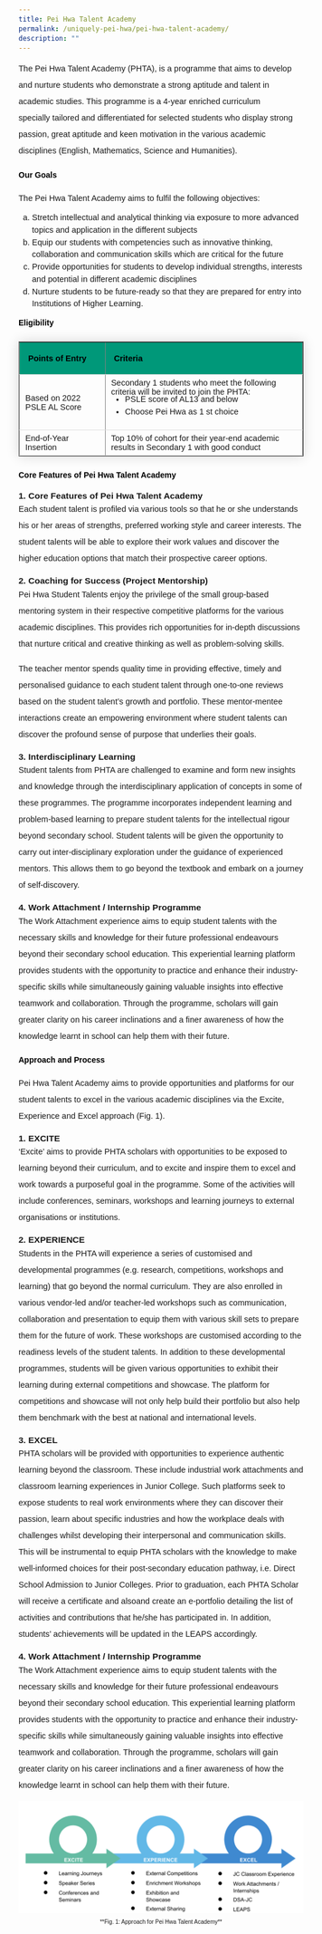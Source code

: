 ```yaml
---
title: Pei Hwa Talent Academy
permalink: /uniquely-pei-hwa/pei-hwa-talent-academy/
description: ""
---
```

<p style="font-size:14.5px; line-height:2;margin-top:15px; font-family:sans-serif">The Pei Hwa Talent Academy (PHTA), is a programme that aims to develop and nurture
students who demonstrate a strong aptitude and talent in academic studies. This programme is a 4-year&nbsp;enriched curriculum specially&nbsp;tailored and differentiated for selected students who display strong passion, great aptitude and keen motivation in the various academic disciplines (English, Mathematics, Science and Humanities).</p>

<h4 style="color:black;font-weight:bold;font-family:sans-serif;">Our Goals</h4>
<p style="font-size:14.5px; line-height:2;margin-top:15px; font-family:sans-serif">The Pei Hwa Talent Academy aims to fulfil the following objectives:</p>

<ol style="margin-top:-5px;list-style-type: lower-alpha;">
	<li style="font-size:14.5px; line-height:1.5;font-family:sans-serif;">Stretch intellectual and analytical thinking via exposure to more advanced topics and
application in the different subjects</li>
					<li style="font-size:14.5px; line-height:1.5;font-family:sans-serif;">Equip our students with competencies such as innovative thinking, collaboration and
communication skills which are critical for the future</li>
	<li style="font-size:14.5px; line-height:1.5;font-family:sans-serif;"> Provide opportunities for students to develop individual strengths, interests and potential in
different academic disciplines</li>
	<li style="font-size:14.5px; line-height:1.5;font-family:sans-serif;"> Nurture students to be future-ready so that they are prepared for entry into Institutions of
Higher Learning.</li>
</ol>

<h4 style="font-weight: bold;margin: 0;color:black;font-family:sans-serif">Eligibility</h4>

<table border="1" style="border-collapse: collapse;margin: 25px 0;font-size: 0.9em;font-family: sans-serif;min-width: 400px; box-shadow: 0 0 20px rgba(0, 0, 0, 0.15);">
	
<tbody>
<tr style="border-bottom: 1px solid #dddddd;">
<td style="padding: 20px 15px; font-size:14.5px; font-family:sans-serif;background-color:#009879"><strong style="font-family:sans-serif;color:black;">Points of Entry</strong></td>
	<td style="padding: 20px 15px; font-size:14.5px; font-family:sans-serif;background-color:#009879"><strong style="font-family:sans-serif;color:black;">Criteria</strong></td>
</tr>
	
<tr style="border-bottom: 1px solid #dddddd;">
<td style="padding: 6px 10px;font-size:14.5px;font-family:sans-serif;">
	Based on 2022 PSLE AL Score</td>
	<td style="padding: 6px 10px;font-size:14.5px;font-family:sans-serif;">
		Secondary 1 students who meet the following criteria will be invited to join the PHTA:
		<ul style="margin-top:-5px;">
	<li style="font-size:14.5px; line-height:1.5;font-family:sans-serif;"> PSLE score of AL13 and below</li>
					<li style="font-size:14.5px; line-height:1.5;font-family:sans-serif;"> Choose Pei Hwa as 1 st choice</li>
</ul></td>
</tr>
	
<tr style="border-bottom: 1px solid #dddddd;">
<td style="padding: 6px 10px;font-size:14.5px;font-family:sans-serif;">End-of-Year Insertion</td>
	<td style="padding: 6px 10px;font-size:14.5px;font-family:sans-serif;">Top 10% of cohort for their year-end academic results in Secondary 1 with good conduct</td>
</tr>

</tbody>
</table>

<h4 style="color:black;font-family:sans-serif;font-weight:bold;">Core Features of Pei Hwa Talent Academy</h4>

<p style="margin-top:15px;font-size:15.5px;"><strong style="font-family:sans-serif;">1. Core Features of Pei Hwa Talent Academy</strong></p>

<p style="font-size:14.5px; line-height:2;margin:-15px 0 13px 0px;font-family:sans-serif;">Each student talent is profiled via various tools so that he or she understands his or her areas of strengths, preferred working style and career interests. The student talents will be able to explore their work values and discover the higher education options that match their prospective career options.</p>

<p style="margin-top:15px;font-size:15.5px;"><strong style="font-family:sans-serif;">2. Coaching for Success (Project Mentorship)</strong></p>

<p style="font-size:14.5px; line-height:2;margin:-15px 0 13px 0px;font-family:sans-serif;">Pei Hwa Student Talents enjoy the privilege of the small group-based mentoring system in their respective competitive platforms for the various academic disciplines. This provides rich
opportunities for in-depth discussions that nurture critical and creative thinking as well as problem-solving skills.</p>

<p style="font-size:14.5px; line-height:2;margin-top:15px; font-family:sans-serif">The teacher mentor spends quality time in providing effective, timely and personalised
guidance to each student talent through one-to-one reviews based on the student talent’s growth and portfolio. These mentor-mentee interactions create an empowering environment where student talents can discover the profound sense of purpose that underlies their goals.</p>

<p style="margin-top:15px;font-size:15.5px;"><strong style="font-family:sans-serif;">3. Interdisciplinary Learning</strong></p>

<p style="font-size:14.5px; line-height:2;margin:-15px 0 13px 0px;font-family:sans-serif;">Student talents from PHTA are challenged to examine and form new insights and knowledge through the interdisciplinary application of concepts in some of these programmes. The programme incorporates independent learning and problem-based learning to prepare student talents for the intellectual rigour beyond secondary school. Student talents will be
given the opportunity to carry out inter-disciplinary exploration under the guidance of experienced mentors. This allows them to go beyond the textbook and embark on a journey of self-discovery.</p>

<p style="margin-top:15px;font-size:15.5px;"><strong style="font-family:sans-serif;">4. Work Attachment / Internship Programme</strong></p>

<p style="font-size:14.5px; line-height:2;margin:-15px 0 13px 0px;font-family:sans-serif;">The Work Attachment experience aims to equip student talents with the necessary skills
and knowledge for their future professional endeavours beyond their secondary school
education. This experiential learning platform provides students with the opportunity to practice and enhance their industry-specific skills while simultaneously gaining valuable insights into effective teamwork and collaboration. Through the programme, scholars will gain greater clarity on his career inclinations and a finer
awareness of how the knowledge learnt in school can help them with their future.</p>

<h4 style="color:black;font-family:sans-serif;font-weight:bold;">Approach and Process</h4>

<p style="font-size:14.5px; line-height:2;margin-top:15px; font-family:sans-serif">Pei Hwa Talent Academy aims to provide opportunities and platforms for our student talents to
excel in the various academic disciplines via the Excite, Experience and Excel approach (Fig.
1).</p>

<p style="margin-top:15px;font-size:15.5px;"><strong style="font-family:sans-serif;">1. EXCITE</strong></p>

<p style="font-size:14.5px; line-height:2;margin:-15px 0 13px 0px;font-family:sans-serif;">‘Excite’ aims to provide PHTA scholars with opportunities to be exposed to learning beyond their curriculum, and to excite and inspire them to excel and work towards a purposeful goal in the programme. Some of the activities will include conferences, seminars, workshops and learning journeys to external organisations or institutions.</p>

<p style="margin-top:15px;font-size:15.5px;"><strong style="font-family:sans-serif;">2. EXPERIENCE</strong></p>

<p style="font-size:14.5px; line-height:2;margin:-15px 0 13px 0px;font-family:sans-serif;">Students in the PHTA will experience a series of customised and developmental
programmes (e.g. research, competitions, workshops and learning) that go beyond the normal curriculum.&nbsp;They are also enrolled in various vendor-led and/or teacher-led
workshops such as communication, collaboration and presentation to equip them with various skill sets to prepare them for the future of work. These workshops are customised according to the readiness levels of the student talents. In addition to these developmental
programmes, students will be given various opportunities to exhibit their learning during external competitions and showcase. The platform for competitions and showcase will not only help build their portfolio but also help them benchmark with the best at national and international levels.</p>

<p style="margin-top:15px;font-size:15.5px;"><strong style="font-family:sans-serif;">3. EXCEL</strong></p>

<p style="font-size:14.5px; line-height:2;margin:-15px 0 13px 0px;font-family:sans-serif;">PHTA scholars will be provided with opportunities to experience authentic learning beyond the classroom. These include industrial work attachments and classroom learning
experiences in Junior College. Such platforms seek to expose students to real work environments where they can discover their passion, learn about specific industries and how the workplace deals with challenges whilst developing their interpersonal and communication skills. This will be instrumental to equip PHTA scholars with the knowledge to make well-informed choices for their post-secondary education pathway, i.e. Direct School Admission to Junior Colleges. Prior to graduation, each PHTA Scholar will receive a certificate and alsoand create an e-portfolio detailing the list of activities and contributions that he/she has participated in. In addition, students’ achievements will be updated in the LEAPS accordingly.</p>

<p style="margin-top:15px;font-size:15.5px;"><strong style="font-family:sans-serif;">4. Work Attachment / Internship Programme</strong></p>

<p style="font-size:14.5px; line-height:2;margin:-15px 0 13px 0px;font-family:sans-serif;">The Work Attachment experience aims to equip student talents with the necessary skills
and knowledge for their future professional endeavours beyond their secondary school
education. This experiential learning platform provides students with the opportunity to practice and enhance their industry-specific skills while simultaneously gaining valuable insights into effective teamwork and collaboration. Through the programme, scholars will gain greater clarity on his career inclinations and a finer
awareness of how the knowledge learnt in school can help them with their future.</p>


<div style="display: flex; flex-wrap: wrap; justify-content: space-between; max-width: 800px; margin: 0 auto;" class="image-container">
	<div style="width: 100%; margin-bottom: 20px; box-sizing: border-box; text-align: center;" class="image-box">
    <img style="width: 100%; margin-bottom: 10px;" alt="Image 1" src="https://raw.githubusercontent.com/isomerpages/moe-peihwasec/staging/images/Uniquely%20Pei%20Hwa/phta01.png">
    <p style="text-align: center; font-size:10px;margin-top:-5px;font-family:sans-serif;line-height:1.5;">**Fig. 1: Approach for Pei Hwa Talent Academy**</p>
  </div>

</div>
